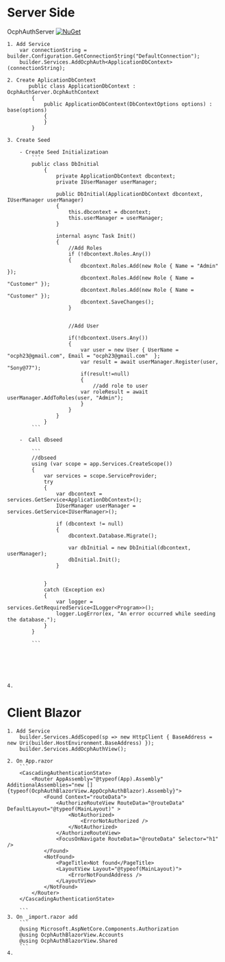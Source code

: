 # Server Side

OcphAuthServer [![NuGet](https://img.shields.io/nuget/v/dotnet-markdown.svg?maxAge=2592000?style=flat-square)](https://www.nuget.org/packages/OcphAuthServer/)

    1. Add Service 
        var connectionString = builder.Configuration.GetConnectionString("DefaultConnection");
        builder.Services.AddOcphAuth<ApplicationDbContext>(connectionString);

    2. Create AplicationDbContext
           public class ApplicationDbContext : OcphAuthServer.OcphAuthContext
            {
                public ApplicationDbContext(DbContextOptions options) : base(options)
                {
                }
            }

    3. Create Seed

        - Create Seed Initializatioan 
            ```
            public class DbInitial
                {
                    private ApplicationDbContext dbcontext;
                    private IUserManager userManager;

                    public DbInitial(ApplicationDbContext dbcontext, IUserManager userManager)
                    {
                        this.dbcontext = dbcontext;
                        this.userManager = userManager;
                    }

                    internal async Task Init()
                    {
                        //Add Roles
                        if (!dbcontext.Roles.Any())
                        {
                            dbcontext.Roles.Add(new Role { Name = "Admin" });
                            dbcontext.Roles.Add(new Role { Name = "Customer" });
                            dbcontext.Roles.Add(new Role { Name = "Customer" });
                            dbcontext.SaveChanges();
                        }


                        //Add User

                        if(!dbcontext.Users.Any())
                        {
                            var user = new User { UserName = "ocph23@gmail.com", Email = "ocph23@gmail.com"  };
                            var result = await userManager.Register(user, "Sony@77");
                            if(result!=null)
                            {
                                //add role to user
                            var roleResult = await userManager.AddToRoles(user, "Admin");
                            }
                        }
                    }
                }
            ```

        -  Call dbseed

            ```
            //dbseed
            using (var scope = app.Services.CreateScope())
            {
                var services = scope.ServiceProvider;
                try
                {
                    var dbcontext = services.GetService<ApplicationDbContext>();
                    IUserManager userManager = services.GetService<IUserManager>();

                    if (dbcontext != null)
                    {
                        dbcontext.Database.Migrate();

                        var dbInitial = new DbInitial(dbcontext, userManager);
                        dbInitial.Init();
                    }


                }
                catch (Exception ex)
                {
                    var logger = services.GetRequiredService<ILogger<Program>>();
                    logger.LogError(ex, "An error occurred while seeding the database.");
                }
            }

            ```






    4. 



# Client Blazor

    1. Add Service 
        builder.Services.AddScoped(sp => new HttpClient { BaseAddress = new Uri(builder.HostEnvironment.BaseAddress) });
        builder.Services.AddOcphAuthView();

    2. On App.razor
        ```
        <CascadingAuthenticationState>
            <Router AppAssembly="@typeof(App).Assembly" AdditionalAssemblies="new [] {typeof(OcphAuthBlazorView.AppOcphAuthBlazor).Assembly}">
                <Found Context="routeData">
                    <AuthorizeRouteView RouteData="@routeData" DefaultLayout="@typeof(MainLayout)" >
                        <NotAuthorized>
                            <ErrorNotAuthorized />
                        </NotAuthorized>
                    </AuthorizeRouteView>
                    <FocusOnNavigate RouteData="@routeData" Selector="h1" />
                </Found>
                <NotFound>
                    <PageTitle>Not found</PageTitle>
                    <LayoutView Layout="@typeof(MainLayout)">
                        <ErrorNotFoundAddress />
                    </LayoutView>
                </NotFound>
            </Router>
        </CascadingAuthenticationState>

        ```
    3. On _import.razor add
        ```
        @using Microsoft.AspNetCore.Components.Authorization
        @using OcphAuthBlazorView.Accounts
        @using OcphAuthBlazorView.Shared
        ```
    4. 

